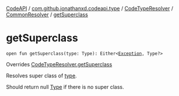 [CodeAPI](../../../index.md) / [com.github.jonathanxd.codeapi.type](../../index.md) / [CodeTypeResolver](../index.md) / [CommonResolver](index.md) / [getSuperclass](.)

# getSuperclass

`open fun getSuperclass(type: Type): Either<`[`Exception`](https://kotlinlang.org/api/latest/jvm/stdlib/kotlin/-exception/index.html)`, Type?>`

Overrides [CodeTypeResolver.getSuperclass](../get-superclass.md)

Resolves super class of [type](get-superclass.md#com.github.jonathanxd.codeapi.type.CodeTypeResolver.CommonResolver$getSuperclass(java.lang.reflect.Type)/type).

Should return null [Type](#) if there is no super class.

